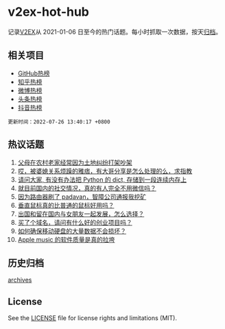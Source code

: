 # v2ex-hot-hub

 记录[V2EX](https://www.v2ex.com/)从 2021-01-06 日至今的热门话题。每小时抓取一次数据，按天[归档](archives)。
 
 ## 相关项目

- [GitHub热榜](https://github.com/lonnyzhang423/github-hot-hub)
- [知乎热榜](https://github.com/lonnyzhang423/zhihu-hot-hub)
- [微博热榜](https://github.com/lonnyzhang423/weibo-hot-hub)
- [头条热榜](https://github.com/lonnyzhang423/toutiao-hot-hub)
- [抖音热榜](https://github.com/lonnyzhang423/douyin-hot-hub)


 `更新时间：2022-07-26 13:40:17 +0800`

## 热议话题

1. [父母在农村老家经常因为土地纠纷打架吵架](https://www.v2ex.com/t/868582)
1. [哎，被婆媳关系烦躁的雅痞，有大哥分享是怎么处理的么，求指教](https://www.v2ex.com/t/868698)
1. [请问大家, 有没有办法把 Python 的 dict, 存储到一段连续内存上](https://www.v2ex.com/t/868557)
1. [就目前国内的社交情况，真的有人完全不用微信吗？](https://www.v2ex.com/t/868696)
1. [因为路由器刷了 padavan，智障公司通报我挖矿](https://www.v2ex.com/t/868561)
1. [垂直鼠标真的比普通的鼠标好用吗？](https://www.v2ex.com/t/868534)
1. [出国和留在国内与女朋友一起发展，怎么选择？](https://www.v2ex.com/t/868723)
1. [买了个域名，请问有什么好的创业项目吗？](https://www.v2ex.com/t/868612)
1. [如何确保移动硬盘的大量数据不会损坏？](https://www.v2ex.com/t/868676)
1. [Apple music 的软件质量是真的拉垮](https://www.v2ex.com/t/868668)

## 历史归档

[archives](archives)

## License

See the [LICENSE](LICENSE) file for license rights and limitations (MIT).
